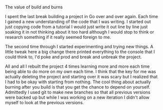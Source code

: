 The value of build and burns

  I spent the last break building a project in Go over and over again.  Each time I gained a new understanding of the code that I was writing.  I started out just copying code from a tutorial I would just write it out line by line just soaking it in not thinking about it too hard although I would stop to think or research something if it really seemed foreign to me.

  The second time through I started experimenting and trying new things. A little tweak here a big change there printed everything to the console that I could think to, I'd poke and prod and break and unbreak the project.

  All and all I rebuilt the project 4 times learning more and more each time being able to do more on my own each time.  I think that the key for me was actually deleting the project and starting over it was scary but I realized that I had to be okay with starting from nothing.  The cool thing about actually burning after you build is that you get the chance to depend on yourself.  Admittedly I used git to make new branches so that all previous versions were backed up but while I was working on a new iteration I didn't allow myself to look at the previous versions.
